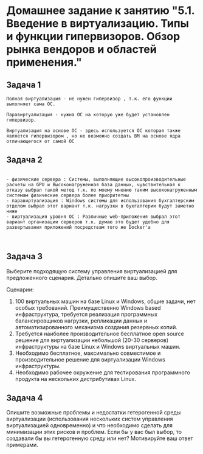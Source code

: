 # Домашнее задание к занятию "5.1. Введение в виртуализацию. Типы и функции гипервизоров. Обзор рынка вендоров и областей применения."

## Задача 1


```
Полная виртуализация - не нужен гипервизор , т.к. его функции выполняет сама ОС.
```

```
Паравиртуализация - нужна ОС на которую уже будет установлен гипервизор.
```

```
Виртуализация на основе ОС - здесь используется ОС которая также является гипервизором , но не возможно создать ВМ на основе ядра отличающегося от самой ОС
```


## Задача 2



```

- физические сервера : Системы, выполняющие высокопроизводительные расчеты на GPU и Высоконагруженная база данных, чувствительная к отказу выбрал такой метод т.к. по моему мнению таким высоконагруженным системам физические сервера более приоритетны
- паравиртуализация : Windows системы для использования бухгалтерским отделом выбрал этот вариант т.к. нагрузки в бухгалтерии будут заметно ниже
- виртуализация уровня ОС : Различные web-приложения выбрал этот вариант организации серверов т.к. думаю это будет удобно для развертывания приложений посредствам того же Docker'a 



```



## Задача 3

Выберите подходящую систему управления виртуализацией для предложенного сценария. Детально опишите ваш выбор.

Сценарии:

1. 100 виртуальных машин на базе Linux и Windows, общие задачи, нет особых требований. Преимущественно Windows based инфраструктура, требуется реализация программных балансировщиков нагрузки, репликации данных и автоматизированного механизма создания резервных копий.
2. Требуется наиболее производительное бесплатное open source решение для виртуализации небольшой (20-30 серверов) инфраструктуры на базе Linux и Windows виртуальных машин.
3. Необходимо бесплатное, максимально совместимое и производительное решение для виртуализации Windows инфраструктуры.
4. Необходимо рабочее окружение для тестирования программного продукта на нескольких дистрибутивах Linux.

## Задача 4

Опишите возможные проблемы и недостатки гетерогенной среды виртуализации (использования нескольких систем управления виртуализацией одновременно) и что необходимо сделать для минимизации этих рисков и проблем. Если бы у вас был выбор, то создавали бы вы гетерогенную среду или нет? Мотивируйте ваш ответ примерами.
